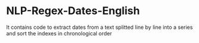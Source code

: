 # NLP-Regex-Dates-English
It contains code to extract dates from a text splitted line by line into a series
and sort the indexes in chronological order
